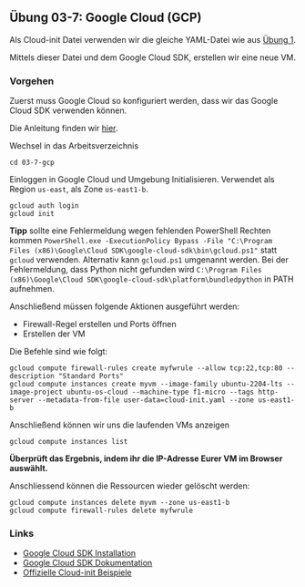 ## Übung 03-7: Google Cloud (GCP)

Als Cloud-init Datei verwenden wir die gleiche YAML-Datei wie aus [Übung 1](../01-1-iac/cloud-init-nginx.yaml).

Mittels dieser Datei und dem Google Cloud SDK, erstellen wir eine neue VM.

### Vorgehen

Zuerst muss Google Cloud so konfiguriert werden, dass wir das Google Cloud SDK verwenden können.

Die Anleitung finden wir [hier](https://cloud.google.com/sdk/docs/install).

Wechsel in das Arbeitsverzeichnis

    cd 03-7-gcp

Einloggen in Google Cloud und Umgebung Initialisieren. Verwendet als Region `us-east`, als Zone `us-east1-b`.

    gcloud auth login
    gcloud init

**Tipp** sollte eine Fehlermeldung wegen fehlenden PowerShell Rechten kommen `PowerShell.exe -ExecutionPolicy Bypass -File "C:\Program Files (x86)\Google\Cloud SDK\google-cloud-sdk\bin\gcloud.ps1"` statt `gcloud` verwenden. Alternativ kann `gcloud.ps1` umgenannt werden. Bei der Fehlermeldung, dass Python nicht gefunden wird `C:\Program Files (x86)\Google\Cloud SDK\google-cloud-sdk\platform\bundledpython` in PATH aufnehmen. 

Anschließend müssen folgende Aktionen ausgeführt werden:
* Firewall-Regel erstellen und Ports öffnen
* Erstellen der VM 

Die Befehle sind wie folgt:

    gcloud compute firewall-rules create myfwrule --allow tcp:22,tcp:80 --description "Standard Ports"
    gcloud compute instances create myvm --image-family ubuntu-2204-lts --image-project ubuntu-os-cloud --machine-type f1-micro --tags http-server --metadata-from-file user-data=cloud-init.yaml --zone us-east1-b
   

Anschließend können wir uns die laufenden VMs anzeigen

    gcloud compute instances list

**Überprüft das Ergebnis, indem ihr die IP-Adresse Eurer VM im Browser auswählt.**

Anschliessend können die Ressourcen wieder gelöscht werden:

    gcloud compute instances delete myvm --zone us-east1-b
    gcloud compute firewall-rules delete myfwrule

### Links

* [Google Cloud SDK Installation](https://cloud.google.com/sdk/docs/install)         
* [Google Cloud SDK Dokumentation](https://cloud.google.com/sdk)
* [Offizielle Cloud-init Beispiele](https://cloudinit.readthedocs.io/en/latest/topics/examples.html)
